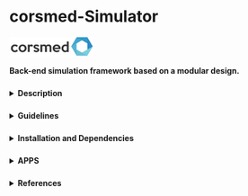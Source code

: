 # corsmed-Simulator

<p align="left">
  <img src="./img/corsmedLogo.png" alt="Size Limit CLI" width="150">
</p>

**Back-end simulation framework based on a modular design.**


###
<details><summary><b>Description</b></summary>

This framework include several independent modules:

* **+sequence**

* **+model**

* **+domain**

* **+simulation**

* **+recon**

* **+emCoi** Matlab package for the design of RF coils, 
and generation of the EM fields.

See each one's README.md file for detailed information.

</details>


###
<details><summary><b>Guidelines</b></summary>

In order to maintain coherence, stability 
and code quality, please adhere to the 
best practices and coding guidelines detailed
in:

https://docs.google.com/document/d/1BPJbe20VZV1TD8TtjJgn3K7yZvMGPcUuksgXU9pW1_c/edit?ts=5f48dde5


As a quick overview:

* **Code Organization** Encapsulate code in a self cointained module, 
and maintain a consistent sub-folder strategy.
Make sure to define I/O and API guidelines, and to add a 
detailed README.md to each module.

* **Code Legibility** Use clear self-explanatory naming, in camel case lettering.
Add proper documentation to each function, with definitions and explanation, 
and inputs and outputs description. 
Add comments to help with code blocks, and leave some spaces 
between different functional blocks.
Use proper indentation.

* **Testing** Add testing functions, and if possible code coverage.
Add some description in the module README.md about the testing, 
what to expect and how to use it.


</details>


###
<details><summary><b>Installation and Dependencies</b></summary>

Self-contained packages, check each module README.md
for specific information about each one.

</details>

###
<details><summary><b>APPS</b></summary>

No **APPS** available as yet.
Whenever added, small description here: 

1. **EduTool** Educational Tool.
2. **RndTool** Research Tool.
2. **SkynetTool** AI Tool.

</details>


###
<details><summary><b>References</b></summary>

* **[1]** Corsmed AB. https://corsmed.com/

</details>

